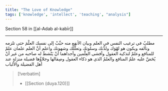 ```yaml
---
title: "The Love of Knowledge"
tags: ['knowledge', 'intellect', 'teaching', "analysis"]
---
```


 Section 58 in [[al-Adab al-kabīr]]

---
مطلبٌ في ترغيب النفس في العلم وبيان الأنفع منه حبِّبْ إلى نفسك العلْمَ حتى تلزمه وتألفه ويكون هو لهْوَك ولذَّتك وسلوتك وتعلُّلَك وشهوتك  واعلم أنَّ العلم علمان علمٌ للمنافع وعلمٌ لتذكية العقول  وأفشى العِلْمين وأجداهما أنْ يَنْشطَ له صاحبه من غير أنْ يُحَضَّ عليه علمُ المنافع والعلمُ الذي هو ذكاء العقول وصِقالها وجلاؤُها فضيلة منزلةٍ عند أهل الفضيلة والألباب

> [!verbatim]
> - [[Section (duya.120)]]
